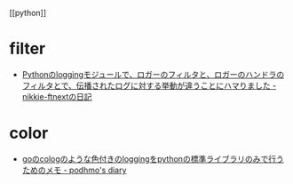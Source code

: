 [[python]]

# filter

- [Pythonのloggingモジュールで、ロガーのフィルタと、ロガーのハンドラのフィルタとで、伝播されたログに対する挙動が違うことにハマりました - nikkie-ftnextの日記](https://nikkie-ftnext.hatenablog.com/entry/python-logging-filter-with-propagation-too-difficult#%E3%83%95%E3%82%A3%E3%83%AB%E3%82%BF%E3%81%A8%E3%81%84%E3%81%86%E3%82%82%E3%81%AE%E3%81%8C%E3%81%82%E3%82%8B)

# color
- [goのcologのような色付きのloggingをpythonの標準ライブラリのみで行うためのメモ - podhmo's diary](https://pod.hatenablog.com/entry/2020/03/01/221715)
